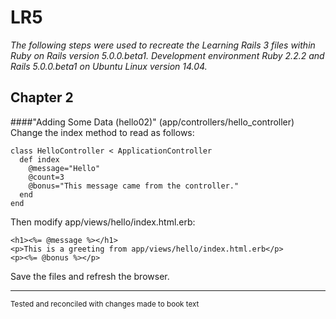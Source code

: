 # LR5

_The following steps were used to recreate the Learning Rails 3 files within Ruby on Rails version 5.0.0.beta1. Development environment Ruby 2.2.2 and Rails 5.0.0.beta1 on Ubuntu Linux version 14.04._

## Chapter 2

####"Adding Some Data (hello02)"
(app/controllers/hello_controller) Change the index method to read as follows:

    class HelloController < ApplicationController
      def index
      	@message="Hello"
      	@count=3
      	@bonus="This message came from the controller."
      end
    end

Then modify app/views/hello/index.html.erb:

    <h1><%= @message %></h1>
    <p>This is a greeting from app/views/hello/index.html.erb</p>
    <p><%= @bonus %></p>
    
Save the files and refresh the browser.

***
<sup>Tested and reconciled with changes made to book text</sup>
